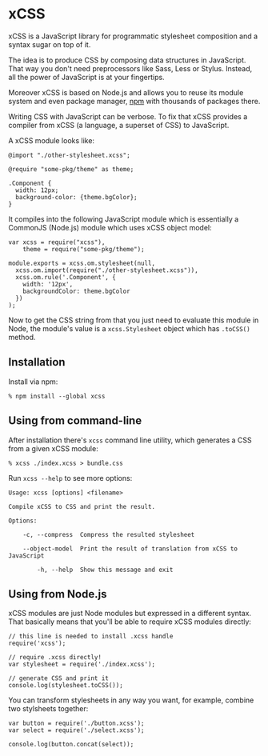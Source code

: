 # xCSS

xCSS is a JavaScript library for programmatic stylesheet composition and a
syntax sugar on top of it.

The idea is to produce CSS by composing data structures in JavaScript. That way
you don't need preprocessors like Sass, Less or Stylus. Instead, all the power
of JavaScript is at your fingertips.

Moreover xCSS is based on Node.js and allows you to reuse its module system and
even package manager, [npm](http://npmjs.org) with thousands of packages there.

Writing CSS with JavaScript can be verbose. To fix that xCSS provides a compiler
from xCSS (a language, a superset of CSS) to JavaScript.

A xCSS module looks like:

    @import "./other-stylesheet.xcss";

    @require "some-pkg/theme" as theme;

    .Component {
      width: 12px;
      background-color: {theme.bgColor};
    }

It compiles into the following JavaScript module which is essentially a CommonJS
(Node.js) module which uses xCSS object model:

    var xcss = require("xcss"),
        theme = require("some-pkg/theme");

    module.exports = xcss.om.stylesheet(null,
      xcss.om.import(require("./other-stylesheet.xcss")),
      xcss.om.rule('.Component', {
        width: '12px',
        backgroundColor: theme.bgColor
      })
    );

Now to get the CSS string from that you just need to evaluate this module in
Node, the module's value is a `xcss.Stylesheet` object which has `.toCSS()`
method.

## Installation

Install via npm:

    % npm install --global xcss

## Using from command-line

After installation there's `xcss` command line utility, which generates a CSS
from a given xCSS module:

    % xcss ./index.xcss > bundle.css

Run `xcss --help` to see more options:

    Usage: xcss [options] <filename>

    Compile xCSS to CSS and print the result.

    Options:

        -c, --compress  Compress the resulted stylesheet

        --object-model  Print the result of translation from xCSS to JavaScript

            -h, --help  Show this message and exit

## Using from Node.js

xCSS modules are just Node modules but expressed in a different syntax. That
basically means that you'll be able to require xCSS modules directly:


    // this line is needed to install .xcss handle
    require('xcss');

    // require .xcss directly!
    var stylesheet = require('./index.xcss');

    // generate CSS and print it
    console.log(stylesheet.toCSS());

You can transform stylesheets in any way you want, for example, combine two
stylsheets together:

    var button = require('./button.xcss');
    var select = require('./select.xcss');

    console.log(button.concat(select));
